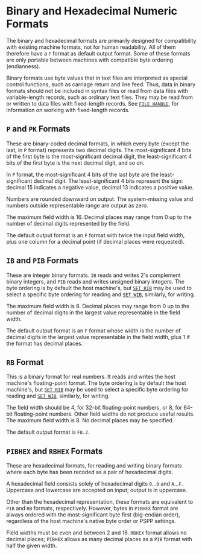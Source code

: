 # Binary and Hexadecimal Numeric Formats

The binary and hexadecimal formats are primarily designed for
compatibility with existing machine formats, not for human
readability.  All of them therefore have a `F` format as default
output format.  Some of these formats are only portable between
machines with compatible byte ordering (endianness).

   Binary formats use byte values that in text files are interpreted
as special control functions, such as carriage return and line feed.
Thus, data in binary formats should not be included in syntax files or
read from data files with variable-length records, such as ordinary
text files.  They may be read from or written to data files with
fixed-length records.  See [`FILE
HANDLE`](../../../commands/file-handle.md), for information on
working with fixed-length records.

## `P` and `PK` Formats

These are binary-coded decimal formats, in which every byte (except
the last, in `P` format) represents two decimal digits.  The
most-significant 4 bits of the first byte is the most-significant
decimal digit, the least-significant 4 bits of the first byte is the
next decimal digit, and so on.

   In `P` format, the most-significant 4 bits of the last byte are the
least-significant decimal digit.  The least-significant 4 bits
represent the sign: decimal 15 indicates a negative value, decimal 13
indicates a positive value.

   Numbers are rounded downward on output.  The system-missing value and
numbers outside representable range are output as zero.

   The maximum field width is 16.  Decimal places may range from 0 up to
the number of decimal digits represented by the field.

   The default output format is an `F` format with twice the input
field width, plus one column for a decimal point (if decimal places
were requested).

## `IB` and `PIB` Formats

These are integer binary formats.  `IB` reads and writes 2's
complement binary integers, and `PIB` reads and writes unsigned binary
integers.  The byte ordering is by default the host machine's, but
[`SET RIB`](../../../commands/set.md#rib) may be used to select a
specific byte ordering for reading and [`SET
WIB`](../../../commands/set.md#wib), similarly, for writing.

   The maximum field width is 8.  Decimal places may range from 0 up to
the number of decimal digits in the largest value representable in the
field width.

   The default output format is an `F` format whose width is the
number of decimal digits in the largest value representable in the
field width, plus 1 if the format has decimal places.

## `RB` Format

This is a binary format for real numbers.  It reads and writes the
host machine's floating-point format.  The byte ordering is by default
the host machine's, but [`SET RIB`](../../../commands/set.md#rib) may
be used to select a specific byte ordering for reading and [`SET
WIB`](../../../commands/set.md#wib), similarly, for writing.

The field width should be 4, for 32-bit floating-point numbers, or 8,
for 64-bit floating-point numbers.  Other field widths do not produce
useful results.  The maximum field width is 8.  No decimal places may
be specified.

   The default output format is `F8.2`.

## `PIBHEX` and `RBHEX` Formats

These are hexadecimal formats, for reading and writing binary formats
where each byte has been recoded as a pair of hexadecimal digits.

   A hexadecimal field consists solely of hexadecimal digits `0`...`9`
and `A`...`F`.  Uppercase and lowercase are accepted on input; output is
in uppercase.

   Other than the hexadecimal representation, these formats are
equivalent to `PIB` and `RB` formats, respectively.  However, bytes in
`PIBHEX` format are always ordered with the most-significant byte
first (big-endian order), regardless of the host machine's native byte
order or PSPP settings.

   Field widths must be even and between 2 and 16.  `RBHEX` format
allows no decimal places; `PIBHEX` allows as many decimal places as a
`PIB` format with half the given width.

